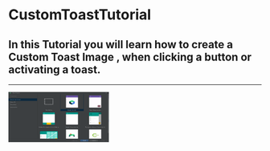 # CustomToastTutorial
In this Tutorial you will learn how to create a Custom Toast Image , when clicking a button or activating a toast.
---
---
<img src="https://github.com/ParkerMatthews/CustomToastTutorial/blob/main/img/pickinglayout.PNG" height="100px"
 width="200px">
